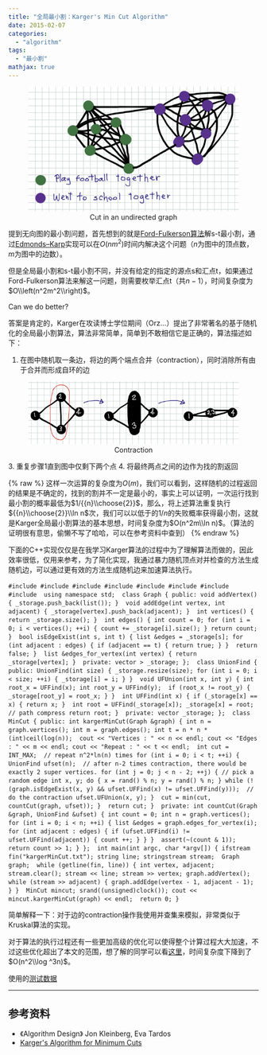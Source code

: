 ```yaml
---
title: "全局最小割：Karger's Min Cut Algorithm"
date: 2015-02-07
categories: 
  - "algorithm"
tags: 
  - "最小割"
mathjax: true
---
```


<figure style="text-align: center;">
  <img src="/assets/images/kargers-algorithm-3.png" alt="Cut in an undirected graph" />
  <figcaption>Cut in an undirected graph</figcaption>
</figure>

提到无向图的最小割问题，首先想到的就是[Ford-Fulkerson算法](http://en.wikipedia.org/wiki/Ford%E2%80%93Fulkerson_algorithm)解s-t最小割，通过[Edmonds–Karp](http://en.wikipedia.org/wiki/Edmonds%E2%80%93Karp_algorithm)实现可以在$O(nm^2)$时间内解决这个问题（$n$为图中的顶点数，$m$为图中的边数）。

但是全局最小割和s-t最小割不同，并没有给定的指定的源点s和汇点t，如果通过Ford-Fulkerson算法来解这一问题，则需要枚举汇点t（共$n-1$），时间复杂度为$O\\left(n^2m^2\\right)$。

Can we do better?

<!--more-->

答案是肯定的，Karger在攻读博士学位期间（Orz...）提出了非常著名的基于随机化的全局最小割算法，算法非常简单，简单到不敢相信它是正确的，算法描述如下：

1. 在图中随机取一条边，将边的两个端点合并（contraction），同时消除所有由于合并而形成自环的边
<figure style="text-align: center;">
  <img src="/assets/images/kargers-algorithm-4.png" alt="Contraction" />
  <figcaption>Contraction</figcaption>
</figure>3. 重复步骤1直到图中仅剩下两个点
4. 将最终两点之间的边作为找的割返回

{% raw %}
这样一次运算的复杂度为$O(m)$，我们可以看到，这样随机的过程返回的结果是不确定的，找到的割并不一定是最小的，事实上可以证明，一次运行找到最小割的概率最低为$1/{{n}\\choose{2}}$，那么，将上述算法重复执行${{n}\\choose{2}}\\ln n$次，我们可以以低于的$1/n$的失败概率获得最小割，这就是Karger全局最小割算法的基本思想，时间复杂度为$O(n^2m\\ln n)$。（算法的证明很有意思，偷懒不写了哈哈，可以在参考资料中查到）
{% endraw %}

下面的C++实现仅仅是在我学习Karger算法的过程中为了理解算法而做的，因此效率很低，仅用来参考，为了简化实现，我通过暴力随机顶点对并检查的方法生成随机边，可以通过更有效的方法生成随机边来加速算法执行。

`#include #include #include #include #include #include #include #include  using namespace std;  class Graph { public: void addVertex() { _storage.push_back(list()); }  void addEdge(int vertex, int adjacent) { _storage[vertex].push_back(adjacent); }  int vertices() { return _storage.size(); }  int edges() { int count = 0; for (int i = 0; i < vertices(); ++i) { count += _storage[i].size(); } return count; }  bool isEdgeExist(int s, int t) { list &edges = _storage[s]; for (int adjacent : edges) { if (adjacent == t) { return true; } }  return false; }  list &edges_for_vertex(int vertex) { return _storage[vertex]; }  private: vector > _storage; };  class UnionFind { public: UnionFind(int size) { _storage.resize(size); for (int i = 0; i < size; ++i) { _storage[i] = i; } }  void UFUnion(int x, int y) { int root_x = UFFind(x); int root_y = UFFind(y);  if (root_x != root_y) { _storage[root_y] = root_x; } }  int UFFind(int x) { if (_storage[x] == x) { return x; }  int root = UFFind(_storage[x]); _storage[x] = root; // path compress return root; }  private: vector _storage; };  class MinCut { public: int kargerMinCut(Graph &graph) { int n = graph.vertices(); int m = graph.edges(); int t = n * n * (int)ceil(log(n));  cout << "Vertices : " << n << endl; cout << "Edges : " << m << endl; cout << "Repeat : " << t << endl;  int cut = INT_MAX;  // repeat n^2*ln(n) times for (int i = 0; i < t; ++i) { UnionFind ufset(n);  // after n-2 times contraction, there would be exactly 2 super vertices. for (int j = 0; j < n - 2; ++j) { // pick a random edge int x, y; do { x = rand() % n; y = rand() % n; } while (!(graph.isEdgeExist(x, y) && ufset.UFFind(x) != ufset.UFFind(y)));  // do the contraction ufset.UFUnion(x, y); }  cut = min(cut, countCut(graph, ufset)); }  return cut; }  private: int countCut(Graph &graph, UnionFind &ufset) { int count = 0; int n = graph.vertices();  for (int i = 0; i < n; ++i) { list &edges = graph.edges_for_vertex(i); for (int adjacent : edges) { if (ufset.UFFind(i) != ufset.UFFind(adjacent)) { count ++; } } }  assert(~(count & 1)); return count >> 1; } };  int main(int argc, char *argv[]) { ifstream fin("kargerMinCut.txt"); string line; stringstream stream;  Graph graph;  while (getline(fin, line)) { int vertex, adjacent;  stream.clear(); stream << line; stream >> vertex; graph.addVertex(); while (stream >> adjacent) { graph.addEdge(vertex - 1, adjacent - 1); } }  MinCut mincut; srand((unsigned)clock()); cout << mincut.kargerMinCut(graph) << endl;  return 0; }`

简单解释一下：对于边的contraction操作我使用并查集来模拟，非常类似于Kruskal算法的实现。

对于算法的执行过程还有一些更加高级的优化可以使得整个计算过程大大加速，不过这些优化超出了本文的范围，想了解的同学可以看[这里](http://www.cs.tau.ac.il/~zwick/grad-algo-08/gmc.pdf)，时间复杂度下降到了$O(n^2\\log ^3n)$。

使用的[测试数据](/assets/images/kargerMinCut.txt)

* * *

## 参考资料

- 《Algorithm Design》 Jon Kleinberg, Eva Tardos
- [Karger's Algorithm for Minimum Cuts](http://www.maillard.it/blog/kargers-algorithm/ "Karger's Algorithm for Minimum Cuts")
